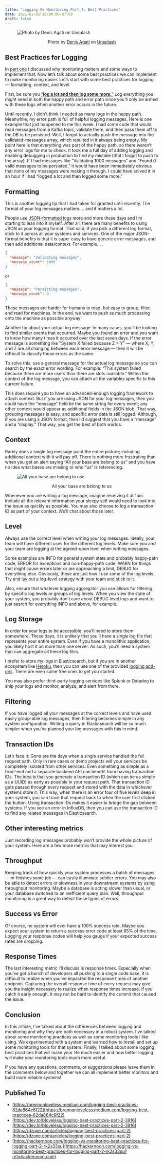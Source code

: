 ```yaml
---
title: "Logging Vs Monitoring Part 2: Best Practices"
date: 2021-02-02T16:00:00-07:00
draft: false
---
```


<figure>

![Photo by Denis Agati on Unsplash](/images/posts/logging-vs-monitoring-part-2-best-practices/01-logging.jpg)

<figcaption align="center">Photo by <a href="https://unsplash.com/@denisagati?utm_source=unsplash&utm_medium=referral&utm_content=creditCopyText">Denis Agati</a> on <a href="https://unsplash.com/s/photos/logging?utm_source=unsplash&utm_medium=referral&utm_content=creditCopyText">Unsplash</a></figcaption>

</figure>

## Best Practices for Logging

In [part one](/posts/logging-vs-monitoring-part-1/) I discussed why monitoring matters and some ways to implement that. Now let’s talk about some best practices we can implement to make monitoring easier. Let’s start with some best practices for logging — formatting, context, and level.

First, be sure you [“**log a lot and then log some more.**”](https://www.loomsystems.com/blog/single-post/2017/01/26/9-logging-best-practices-based-on-hands-on-experience) Log everything you might need in both the happy path and error path since you’ll only be armed with these logs when another error occurs in the future.

Until recently, I didn’t think I needed as many logs in the happy path. Meanwhile, my error path is full of helpful logging messages. Here is one example that just happened to me this week. I had some code that would read messages from a Kafka topic, validate them, and then pass them off to the DB to be persisted. Well, I forgot to actually push the message into the validated-messages array, which resulted in it always being empty. My point here is that everything was part of the happy path, so there weren’t any error logs for me to check. It took me a full day of adding logging and enabling debugging in production to find my mistake (that I forgot to push to the array). If I had messages like “Validating 1000 messages” and “Found 0 valid messages to be persisted,” it would have been immediately obvious that none of my messages were making it through. I could have solved it in an hour if I had “logged a lot and then logged some more.”

## Formatting

This is another logging tip that I had taken for granted until recently. The format of your log messages matters…. and it matters a lot.

People use [JSON-formatted logs](https://hackernoon.com/log-everything-as-json-hmq32ax) more and more these days and I’m starting to lean into it myself. After all, there are many benefits to using JSON as your logging format. That said, if you pick a different log format, stick to it across all your systems and services. One of the major JSON-format benefits is that it is super easy to have generic error messages, and then add additional data/context. For example. . .

```json
{
  "message": "Validating messages",
  "message_count": 1000
}
```

or

```json
{
  "message": "Persisting messages",
  "message_count": 0
}
```

These messages are harder for humans to read, but easy to group, filter, and read for machines. In the end, we want to push as much processing onto the machine as possible anyway!

Another tip about your actual log message: In many cases, you’ll be looking to find similar events that occurred. Maybe you found an error and you want to know how many times it occurred over the last seven days. If the error message is something like "System X failed because Z > Y" — where X, Y, and Z are all changing between each error message — then it will be difficult to classify those errors as the same.

To solve this, use a general message for the actual log message so you can search by the exact error wording. For example: “This system failed because there are more users than there are slots available.” Within the context of the log message, you can attach all the variables specific to this current failure.

This does require you to have an advanced-enough logging framework to attach context. But if you are using JSON for your log messages, then you could have the “message” field be the same string for every event; any other context would appear as additional fields in the JSON blob. That way, grouping messages is easy, and specific error data is still logged. Although, if you are using a JSON format, then I’d suggest that you have a “message” and a “display.” That way, you get the best of both worlds.

## Context

Rarely does a single log message paint the entire picture; including additional context with it will pay off. There is nothing more frustrating than when you get an alert saying “All your base are belong to us” and you have no idea what bases are missing or who “us” is referencing.

<figure>

![All your base are belong to use](/images/posts/logging-vs-monitoring-part-2-best-practices/02-all-your-base-are-belong-to-us.jpg)

<figcaption align="center">All your base are belong to us</figcaption>

</figure>

Whenever you are writing a log message, imagine receiving it at 1am. Include all the relevant information your sleepy self would need to look into the issue as quickly as possible. You may also choose to log a transaction ID as part of your context. We’ll chat about those later.

## Level

Always use the correct level when writing your log messages. Ideally, your team will have different uses for the different log levels. Make sure you and your team are logging at the agreed-upon level when writing messages.

Some examples are INFO for general system state and probably happy-path code, ERROR for exceptions and non-happy-path code, WARN for things that might cause errors later or are approaching a limit, DEBUG for everything else. Obviously, these are just how I use some of the log levels. Try and lay out a log-level strategy with your team and stick to it.

Also, ensure that whatever logging aggregator you use allows for filtering by specific log levels or groups of log levels. When you view the state of your system, you probably don’t care about DEBUG level logs and want to just search for everything INFO and above, for example.

## Log Storage

In order for your logs to be accessible, you’ll need to store them somewhere. These days, it is unlikely that you’ll have a single log file that represents your entire system. Even if you have a monolithic application, you likely host it on more than one server. As such, you’ll need a system that can aggregate all these log files.

I prefer to store my logs in Elasticsearch, but if you are in another ecosystem like [Heroku](https://www.heroku.com), then you can use one of the provided [logging add-ons](https://elements.heroku.com/addons/categories/logging). There are even some free ones to get you started.

You may also prefer third-party logging services like Splunk or Datadog to ship your logs and monitor, analyze, and alert from there.

## Filtering

If you have logged all your messages at the correct levels and have used easily group-able log messages, then filtering becomes simple in any system configuration. Writing a query in Elasticsearch will be so much simpler when you’ve planned your log messages with this in mind.

## Transaction IDs

Let’s face it: Gone are the days when a single service handled the full request path. Only in rare cases or demo projects will your services be completely isolated from other services. Even something as simple as a front-end and a separate backend API can benefit from having transaction IDs. The idea is that you generate a transaction ID (which can be as simple as a UUID) as early as possible in your request path. That transaction ID gets passed through every request and stored with the data in whichever systems store it. This way, when there is an error four of five levels deep in your system, you can trace that request back to when the user first clicked the button. Using transaction IDs makes it easier to bridge the gap between systems. If you see an error in InfluxDB, then you can use the transaction ID to find any related messages in Elasticsearch.

## Other interesting metrics

Just recording log messages probably won’t provide the whole picture of your system. Here are a few more metrics that may interest you.

## Throughput

Keeping track of how quickly your system processes a batch of messages — or finishes some job — can easily illuminate subtler errors. You may also be able to detect errors or slowness in your downstream systems by using throughput monitoring. Maybe a database is acting slower than usual, or your database switched to an inefficient query plan. Well, throughput monitoring is a great way to detect these types of errors.

## Success vs Error

Of course, no system will ever have a 100% success rate. Maybe you expect your system to return a success error code at least 95% of the time. Logging your response codes will help you gauge if your expected success rates are dropping.

## Response Times

The last interesting metric I’ll discuss is response times. Especially when you’ve got a bunch of developers all pushing to a single code base, it is difficult to realize when you’ve impacted the response times of another endpoint. Capturing the overall response time of every request may give you the insight necessary to realize when response times increase. If you catch it early enough, it may not be hard to identify the commit that caused the issue.

## Conclusion

In this article, I’ve talked about the differences between logging and monitoring and why they are both necessary in a robust system. I’ve talked about some monitoring practices as well as some monitoring tools I like using. We experimented with a system and learned how to install and set up some monitoring tools for that system. Finally, I talked about some logging best practices that will make your life much easier and how better logging will make your monitoring tools much more useful.

If you have any questions, comments, or suggestions please leave them in the comments below and together we can all implement better monitors and build more reliable systems!

## Published To
- [https://brennonloveless.medium.com/logging-best-practices-82da864c6f22](https://brennonloveless.medium.com/logging-best-practices-82da864c6f22)
- [https://dev.to/bloveless/logging-best-practices-part-2-3916](https://dev.to/bloveless/logging-best-practices-part-2-3916)
- [https://dzone.com/articles/logging-best-practices-part-2](https://dzone.com/articles/logging-best-practices-part-2)
- [https://hackernoon.com/logging-vs-monitoring-best-practices-for-logging-part-2-rk2s33su](https://hackernoon.com/logging-vs-monitoring-best-practices-for-logging-part-2-rk2s33su?ref=hackernoon.com)
